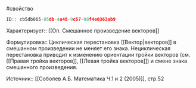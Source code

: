 #свойство

```javascript
ID:: cb5db065-85db-4a48-9c57-08f4e0363ab9
```

Характеризует:: [[Оп. Смешанное произведение векторов]]

Формулировка:: Циклическая перестановка [[Вектор|векторов]] в смешанном произведении не меняет его знака. 
Нециклическая перестановка приводит к изменению ориентации тройки векторов (см. [[Правая тройка векторов]], [[Левая тройка векторов]]) и смене знака смешанного произведения.

Источник:: [[Соболев А.Б. Математика Ч.1 и 2 (2005)]], стр.52